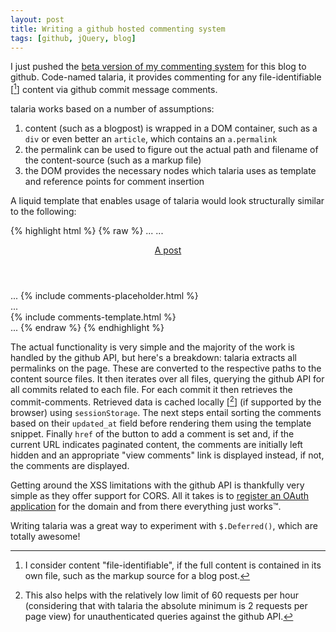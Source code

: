 ```yaml
---
layout: post
title: Writing a github hosted commenting system
tags: [github, jQuery, blog]
---
```

I just pushed the [beta version of my commenting system](https://github.com/m2w/talaria) for this blog to github. Code-named talaria, it provides commenting for any file-identifiable [[^1]] content via github commit message comments.

talaria works based on a number of assumptions:

1. content (such as a blogpost) is wrapped in a DOM container, such as a `div` or even better an `article`, which contains an `a.permalink`
2. the permalink can be used to figure out the actual path and filename of the content-source (such as a markup file)
3. the DOM provides the necessary nodes which talaria uses as template and reference points for comment insertion

A liquid template that enables usage of talaria would look structurally similar to the following:

{% highlight html %}
{% raw %}
...
    <script type="text/javascript" src="/path/to/comments.js"></script>
...
    <article>
        <header><a class="permalink" href="/permalink-to-post">A post</a></header>
        ...
        {% include comments-placeholder.html %}
    </article>
...
    <footer>
        {% include comments-template.html %}
    </footer>
...
{% endraw %}
{% endhighlight %}

The actual functionality is very simple and the majority of the work is handled by the github API, but here's a breakdown: talaria extracts all permalinks on the page. These are converted to the respective paths to the content source files. It then iterates over all files, querying the github API for all commits related to each file. For each commit it then retrieves the commit-comments. Retrieved data is cached locally [[^2]] (if supported by the browser) using `sessionStorage`. The next steps entail sorting the comments based on their `updated_at` field before rendering them using the template snippet. Finally `href` of the button to add a comment is set and, if the current URL indicates paginated content, the comments are initially left hidden and an appropriate "view comments" link is displayed instead, if not, the comments are displayed.

Getting around the XSS limitations with the github API is thankfully very simple as they offer support for CORS. All it takes is to [register an OAuth application](https://github.com/settings/applications/new) for the domain and from there everything just works&trade;.

Writing talaria was a great way to experiment with `$.Deferred()`, which are totally awesome!

[^1]: I consider content "file-identifiable", if the full content is contained in its own file, such as the markup source for a blog post.
[^2]: This also helps with the relatively low limit of 60 requests per hour (considering that with talaria the absolute minimum is 2 requests per page view) for unauthenticated queries against the github API.
